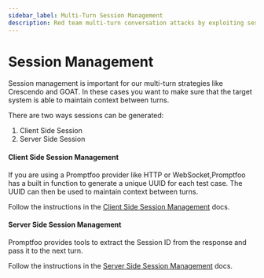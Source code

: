 ```yaml
---
sidebar_label: Multi-Turn Session Management
description: Red team multi-turn conversation attacks by exploiting session management vulnerabilities to protect AI systems from context manipulation and unauthorized state access
---
```


# Session Management

Session management is important for our multi-turn strategies like Crescendo and GOAT. In these cases you want to make sure that the target system is able to maintain context between turns.

There are two ways sessions can be generated:

1. Client Side Session
2. Server Side Session

#### Client Side Session Management

If you are using a Promptfoo provider like HTTP or WebSocket,Promptfoo has a built in function to generate a unique UUID for each test case. The UUID can then be used to maintain context between turns.

Follow the instructions in the [Client Side Session Management](/docs/providers/http/#client-side-session-management) docs.

#### Server Side Session Management

Promptfoo provides tools to extract the Session ID from the response and pass it to the next turn.

Follow the instructions in the [Server Side Session Management](/docs/providers/http/#server-side-session-management) docs.
